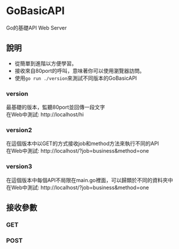 # GoBasicAPI
Go的基礎API Web Server

## 說明
* 從簡單到進階以方便學習。
* 接收來自80port的呼叫，意味著你可以使用瀏覽器訪問。
* 使用`go run ./version`來測試不同版本的GoBasicAPI

### version
最基礎的版本，監聽80port並回傳一段文字  
在Web中測試: http://localhost/hi  

### version2
在這個版本中以GET的方式接收job和method方法來執行不同的API  
在Web中測試: http://localhost/?job=business&method=one  

### version3
在這個版本中每個API不局限在main.go裡面，可以歸類於不同的資料夾中  
在Web中測試: http://localhost/?job=business&method=one  

## 接收參數

### GET

### POST
